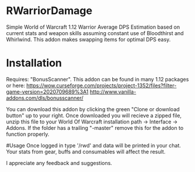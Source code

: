 # RWarriorDamage
Simple World of Warcraft 1.12 Warrior Average DPS Estimation based on current stats and weapon skills assuming constant use of Bloodthirst and Whirlwind. This addon makes swapping items for optimal DPS easy.

# Installation
Requires: "BonusScanner". This addon can be found in many 1.12 packages or here: https://wow.curseforge.com/projects/project-1352/files?filter-game-version=2020709689%3A1 http://www.vanilla-addons.com/dls/bonusscanner/ 

You can download this addon by clicking the green "Clone or download button" up to your right. Once downloaded you will recieve a zipped file, unzip this file to your World Of Warcraft installation path -> Interface -> Addons. If the folder has a trailing "-master" remove this for the addon to function properly.

#Usage
Once logged in type '/rwd' and data will be printed in your chat. Your stats from gear, buffs and consumables will affect the result.


I appreciate any feedback and suggestions.
